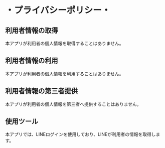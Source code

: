 # ・プライバシーポリシー・

## 利用者情報の取得 
本アプリが利用者の個人情報を取得することはありません。

## 利用者情報の利用
本アプリが利用者の個人情報を利用することはありません。

## 利用者情報の第三者提供
本アプリが利用者の個人情報を第三者へ提供することはありません。

## 使用ツール 
本アプリでは、LINEログインを使用しており、LINEが利用者の情報を取得します。 